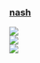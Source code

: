 ### [nash](https://github.com/keepworking/nash)

![](https://img.shields.io/github/license/keepworking/nash?style=flat-square)<br />
[![](https://img.shields.io/github/last-commit/scillidan/nash/main?label=last%20commit%20(fork)&style=flat-square&style=flat-square)](https://github.com/scillidan/nash)<br />
![](https://img.shields.io/badge/Vercel-black?style=flat&logo=Vercel&logoColor=white)